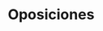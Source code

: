 ---
title: "Oposiciones"  # Add a page title.
summary: "Ejercicios resueltos de Oposiciones."  # Add a page description.
type: "widget_page"  # Page type is a Widget Page
url: "recursos-fisica-quimica/formacion-profesorado/oposiciones"
---